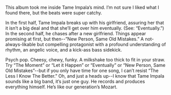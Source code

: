This album took me inside Tame Impala’s mind. I’m not sure I liked what I found there, but the beats were super catchy.

In the first half, Tame Impala breaks up with his girlfriend, assuring her that it isn’t a big deal and that she’ll get over him eventually. (See: “Eventually.”) In the second half, he chases after a new girlfriend. Things appear promising at first, but then--”New Person, Same Old Mistakes.” A not-always-likable but compelling protagonist with a profound understanding of rhythm, an angelic voice, and a kick-ass bass sidekick.

Psych pop. Cheesy, chewy, funky. A milkshake too thick to fit in your straw. Try “The Moment” or “Let it Happen” or “Eventually” or “New Person, Same Old Mistakes”--but if you only have time for one song, I can’t resist “The Less I Know The Better.” Oh, and just a heads up--I know that Tame Impala sounds like a big band, it’s just one guy. He records and produces everything himself. He’s like our generation’s Mozart.
